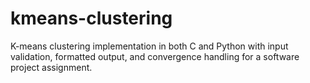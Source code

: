 # kmeans-clustering
K-means clustering implementation in both C and Python with input validation, formatted output, and convergence handling for a software project assignment.
